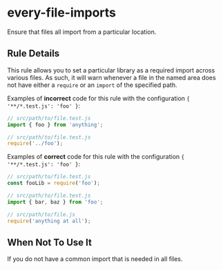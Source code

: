# every-file-imports

Ensure that files all import from a particular location.

## Rule Details

This rule allows you to set a particular library as a required import across various files. As such, it will warn whenever a file in the named area does not have either a `require` or an `import` of the specified path.

Examples of **incorrect** code for this rule with the configuration `{ '**/*.test.js': 'foo' }`:

```js
// src/path/to/file.test.js
import { foo } from 'anything';

// src/path/to/file.test.js
require('../foo');
```

Examples of **correct** code for this rule with the configuration `{ '**/*.test.js': 'foo' }`:

```js
// src/path/to/file.test.js
const fooLib = require('foo');

// src/path/to/file.test.js
import { bar, baz } from 'foo';

// src/path/to/file.js
require('anything at all');
```

## When Not To Use It

If you do not have a common import that is needed in all files.
